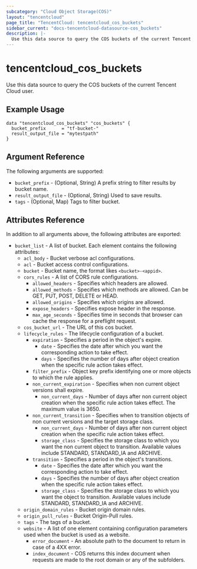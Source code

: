 ```yaml
---
subcategory: "Cloud Object Storage(COS)"
layout: "tencentcloud"
page_title: "TencentCloud: tencentcloud_cos_buckets"
sidebar_current: "docs-tencentcloud-datasource-cos_buckets"
description: |-
  Use this data source to query the COS buckets of the current Tencent Cloud user.
---
```


# tencentcloud_cos_buckets

Use this data source to query the COS buckets of the current Tencent Cloud user.

## Example Usage

```hcl
data "tencentcloud_cos_buckets" "cos_buckets" {
  bucket_prefix      = "tf-bucket-"
  result_output_file = "mytestpath"
}
```

## Argument Reference

The following arguments are supported:

* `bucket_prefix` - (Optional, String) A prefix string to filter results by bucket name.
* `result_output_file` - (Optional, String) Used to save results.
* `tags` - (Optional, Map) Tags to filter bucket.

## Attributes Reference

In addition to all arguments above, the following attributes are exported:

* `bucket_list` - A list of bucket. Each element contains the following attributes:
  * `acl_body` - Bucket verbose acl configurations.
  * `acl` - Bucket access control configurations.
  * `bucket` - Bucket name, the format likes `<bucket>-<appid>`.
  * `cors_rules` - A list of CORS rule configurations.
    * `allowed_headers` - Specifies which headers are allowed.
    * `allowed_methods` - Specifies which methods are allowed. Can be GET, PUT, POST, DELETE or HEAD.
    * `allowed_origins` - Specifies which origins are allowed.
    * `expose_headers` - Specifies expose header in the response.
    * `max_age_seconds` - Specifies time in seconds that browser can cache the response for a preflight request.
  * `cos_bucket_url` - The URL of this cos bucket.
  * `lifecycle_rules` - The lifecycle configuration of a bucket.
    * `expiration` - Specifies a period in the object's expire.
      * `date` - Specifies the date after which you want the corresponding action to take effect.
      * `days` - Specifies the number of days after object creation when the specific rule action takes effect.
    * `filter_prefix` - Object key prefix identifying one or more objects to which the rule applies.
    * `non_current_expiration` - Specifies when non current object versions shall expire.
      * `non_current_days` - Number of days after non current object creation when the specific rule action takes effect. The maximum value is 3650.
    * `non_current_transition` - Specifies when to transition objects of non current versions and the target storage class.
      * `non_current_days` - Number of days after non current object creation when the specific rule action takes effect.
      * `storage_class` - Specifies the storage class to which you want the non current object to transition. Available values include STANDARD, STANDARD_IA and ARCHIVE.
    * `transition` - Specifies a period in the object's transitions.
      * `date` - Specifies the date after which you want the corresponding action to take effect.
      * `days` - Specifies the number of days after object creation when the specific rule action takes effect.
      * `storage_class` - Specifies the storage class to which you want the object to transition. Available values include STANDARD, STANDARD_IA and ARCHIVE.
  * `origin_domain_rules` - Bucket origin domain rules.
  * `origin_pull_rules` - Bucket Origin-Pull rules.
  * `tags` - The tags of a bucket.
  * `website` - A list of one element containing configuration parameters used when the bucket is used as a website.
    * `error_document` - An absolute path to the document to return in case of a 4XX error.
    * `index_document` - COS returns this index document when requests are made to the root domain or any of the subfolders.


